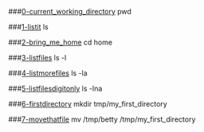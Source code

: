 ###[0-current_working_directory](0-current_working_directory)
pwd

###[1-listit](1-listit)
ls

###[2-bring_me_home](2-bring_me_home)
cd home

###[3-listfiles](3-listfiles)
ls -l

###[4-listmorefiles](4-listmorefiles)
ls -la

###[5-listfilesdigitonly](5-listfilesdigitonly)
ls -lna

###[6-firstdirectory](6-firstdirectory)
mkdir tmp/my_first_directory

###[7-movethatfile](7-movethatfile)
mv /tmp/betty /tmp/my_first_directory
